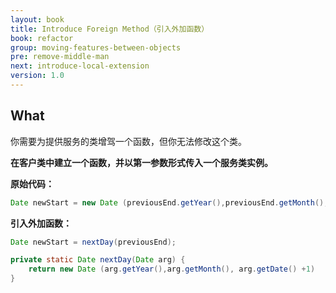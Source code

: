 ```yaml
---
layout: book
title: Introduce Foreign Method（引入外加函数）
book: refactor
group: moving-features-between-objects
pre: remove-middle-man
next: introduce-local-extension
version: 1.0
---
```



## What

你需要为提供服务的类增驾一个函数，但你无法修改这个类。

**在客户类中建立一个函数，并以第一参数形式传入一个服务类实例。**


**原始代码：**

```java
Date newStart = new Date (previousEnd.getYear(),previousEnd.getMonth(), previousEnd.getDate() + 1);
```

**引入外加函数：**

```java
Date newStart = nextDay(previousEnd);

private static Date nextDay(Date arg) {
    return new Date (arg.getYear(),arg.getMonth(), arg.getDate() +1)
}
```